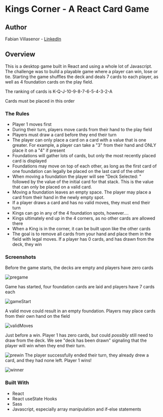 # Kings Corner - A React Card Game

## Author
Fabian Villasenor - [LinkedIn](https://www.linkedin.com/in/fabianvillasenor/)

## Overview
This is a desktop game built in React and using a whole lot of Javascript. The challenge was to build a playable game where a player can win, lose or tie. Starting the game shuffles the deck and deals 7 cards to each player, as well as 4 foundation cards on the play field. 

The ranking of cards is K-Q-J-10-9-8-7-6-5-4-3-2-A

Cards must be placed in this order

### The Rules

  * Player 1 moves first
  * During their turn, players move cards from their hand to the play field
  * Players must draw a card before they end their turn
  * The player can only place a card on a card with a value that is one greater. For example, a player can take a "3" from their hand and ONLY place it on a "4" if present
  * Foundations will gather lots of cards, but only the most recently placed card is displayed
  * Foundations may move on top of each other, as long as the first card of one foundation can legally be placed on the last card of the other
  * When moving a foundation the player will see "Deck Selected: " followed by the value of the initial card for that stack. This is the value that can only be placed on a valid card. 
  * Moving a foundation leaves an empty space. The player may place a card from their hand in the newly empty spot.
  * If a player draws a card and has no valid moves, they must end their turn 
  * Kings can go in any of the 4 foundation spots, however....
  * Kings ultimately end up in the 4 corners, as no other cards are allowed there
  * When a King is in the corner, it can be built upon like the other cards
  * The goal is to remove all cards from your hand and place them in the field with legal moves. If a player has 0 cards, and has drawn from the deck, they win


### Screenshots
  Before the game starts, the decks are empty and players have zero cards
  
![pregame](https://user-images.githubusercontent.com/74066431/169392696-0fc2b9b4-9a45-4c9b-b76f-80bba1931af6.png)
  
  Game has started, four foundation cards are laid and players have 7 cards each
  
![gameStart](https://user-images.githubusercontent.com/74066431/169393008-ef519818-da17-4aa6-8b27-6dd528690a44.png)

  A valid move could result in an empty foundation. Players may place cards from their own hand on the field
  
![validMoves](https://user-images.githubusercontent.com/74066431/169393518-5e578290-a947-484a-8bd4-359bdf9b3525.png)
  
  Just before a win. Player 1 has zero cards, but could _possibly_ still need to draw from the deck. We see "deck has been drawn" signaling that the player will win when they end their turn. 
  
![prewin](https://user-images.githubusercontent.com/74066431/169393701-cf5a4d73-6639-4b71-980a-d12b96177835.png)
  The player successfully ended their turn, they already drew a card, and they had none left. Player 1 wins!
  
![winner](https://user-images.githubusercontent.com/74066431/169394291-03ccb411-09d4-4598-a236-d1f1223b6f8c.png)

### Built With
* React
* React useState Hooks
* Sass
* Javascript, especially array manipulation and if-else statements


